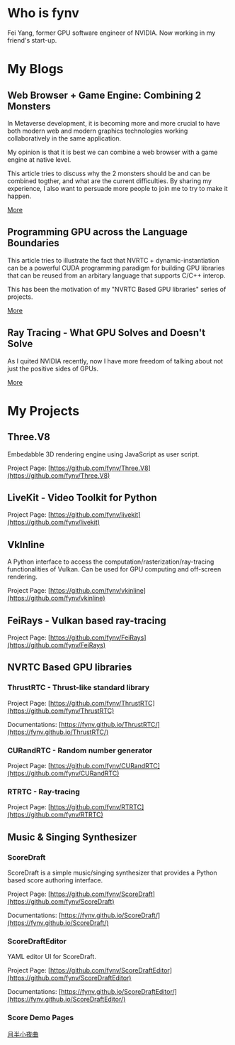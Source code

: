 # Who is fynv

Fei Yang, former GPU software engineer of NVIDIA. Now working in my friend's start-up.

# My Blogs

##  Web Browser + Game Engine: Combining 2 Monsters

In Metaverse development, it is becoming more and more crucial to have both modern web and modern graphics technologies working collaboratively in the same application.

My opinion is that it is best we can combine a web browser with a game engine at native level. 

This article tries to discuss why the 2 monsters should be and can be combined togther, and what are the current difficulties. By sharing my experience, I also want to persuade more people to join me to try to make it happen.

[More](https://fynv.github.io/WebBrowserPlusGameEngine.html)

## Programming GPU across the Language Boundaries

This article tries to illustrate the fact that NVRTC + dynamic-instantiation can be a powerful
CUDA programming paradigm for building GPU libraries that can be reused from an arbitary 
language that supports C/C++ interop. 

This has been the motivation of my "NVRTC Based GPU libraries" series of projects.

[More](https://fynv.github.io/ProgrammingGPUAcrossTheLaunguageBoundaries.html)

## Ray Tracing - What GPU Solves and Doesn't Solve

As I quited NVIDIA recently, now I have more freedom of talking about not just the positive sides of GPUs.

[More](https://fynv.github.io/RayTracingWhatGPUSolvesAndDoesntSolve.html)

# My Projects

## Three.V8

Embedabble 3D rendering engine using JavaScript as user script.

Project Page:
[https://github.com/fynv/Three.V8](https://github.com/fynv/Three.V8)

## LiveKit - Video Toolkit for Python

Project Page:
[https://github.com/fynv/livekit](https://github.com/fynv/livekit)

## VkInline

A Python interface to access the computation/rasterization/ray-tracing functionalities of Vulkan. Can be used for GPU computing and off-screen rendering.

Project Page:
[https://github.com/fynv/vkinline](https://github.com/fynv/vkinline)

## FeiRays - Vulkan based ray-tracing

Project Page:
[https://github.com/fynv/FeiRays](https://github.com/fynv/FeiRays)


## NVRTC Based GPU libraries

### ThrustRTC - Thrust-like standard library

Project Page:
[https://github.com/fynv/ThrustRTC](https://github.com/fynv/ThrustRTC)

Documentations:
[https://fynv.github.io/ThrustRTC/](https://fynv.github.io/ThrustRTC/)

### CURandRTC - Random number generator

Project Page:
[https://github.com/fynv/CURandRTC](https://github.com/fynv/CURandRTC)

### RTRTC - Ray-tracing

Project Page:
[https://github.com/fynv/RTRTC](https://github.com/fynv/RTRTC)

## Music & Singing Synthesizer

### ScoreDraft

ScoreDraft is a simple music/singing synthesizer that provides a Python based score authoring interface.

Project Page:
[https://github.com/fynv/ScoreDraft](https://github.com/fynv/ScoreDraft)

Documentations:
[https://fynv.github.io/ScoreDraft/](https://fynv.github.io/ScoreDraft/)

### ScoreDraftEditor

YAML editor UI for ScoreDraft.

Project Page:
[https://github.com/fynv/ScoreDraftEditor](https://github.com/fynv/ScoreDraftEditor)

Documentations:
[https://fynv.github.io/ScoreDraftEditor/](https://fynv.github.io/ScoreDraftEditor/)


### Score Demo Pages

[月半小夜曲](https://fynv.github.io/scores/yueban.html)


